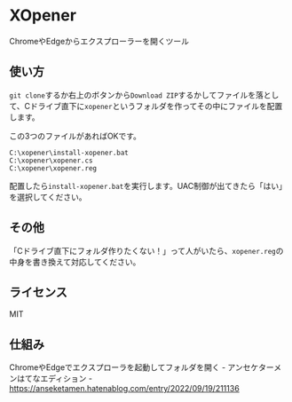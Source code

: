 # XOpener
ChromeやEdgeからエクスプローラーを開くツール


## 使い方

`git clone`するか右上のボタンから`Download ZIP`するかしてファイルを落として、Cドライブ直下に`xopener`というフォルダを作ってその中にファイルを配置します。

この3つのファイルがあればOKです。

```
C:\xopener\install-xopener.bat
C:\xopener\xopener.cs
C:\xopener\xopener.reg
```

配置したら`install-xopener.bat`を実行します。UAC制御が出てきたら「はい」を選択してください。


## その他

「Cドライブ直下にフォルダ作りたくない！」って人がいたら、`xopener.reg`の中身を書き換えて対応してください。

## ライセンス

MIT


## 仕組み

ChromeやEdgeでエクスプローラを起動してフォルダを開く - アンセケターメンはてなエディション - https://anseketamen.hatenablog.com/entry/2022/09/19/211136
